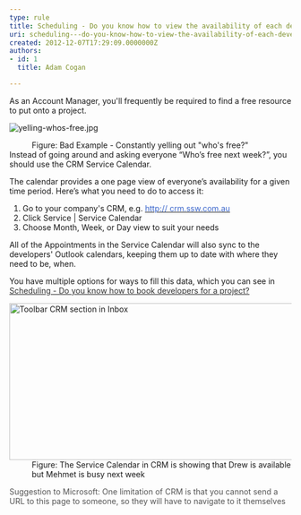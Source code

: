 ```yaml
---
type: rule
title: Scheduling - Do you know how to view the availability of each developer? (Resource Scheduling)
uri: scheduling---do-you-know-how-to-view-the-availability-of-each-developer-resource-scheduling
created: 2012-12-07T17:29:09.0000000Z
authors:
- id: 1
  title: Adam Cogan

---
```


 
As an Account Manager, you'll frequently be required to find a free resource to put onto a project.

![yelling-whos-free.jpg](/PublishingImages/yelling-whos-free.jpg)​
<dd class="ssw15-rteElement-FigureBad"> Figure&#58; Bad Example - Constantly yelling out &quot;who's free?&quot;&#160;<br></dd>
Instead of going around and asking everyone “Who’s free next week?”, you should use the CRM Service Calendar.

The calendar provides a one page view of everyone’s availability for a given time period. Here’s what you need to do to access it:
 


1. Go to your company's CRM, e.g. [<font color="#3a66cc">http&#58;// crm.ssw.com.au</font>](http&#58;//crm.ssw.com.au/)
2. Click Service | Service Calendar
3. Choose Month, Week, or Day view to suit your needs


All of the Appointments in the Service Calendar will also sync to the developers' Outlook calendars, keeping them up to date with where they need to be, when.

You have multiple options for ways to fill this data, which you can see in [<font color="#333333">Scheduling - Do you know how to book developers for a project? </font>](/Pages/How-to-book-developers-for-a-project.aspx)
<dl class="image"><dt><img alt="Toolbar CRM section in Inbox" src="/PublishingImages/CRMServiceCalendar.jpg" style="width&#58;600px;height&#58;280px;"></dt> <dd> Figure&#58; The&#160;Service Calendar in CRM is showing that Drew is available but Mehmet is busy next week </dd></dl>
<font color="#555555">Suggestion to Microsoft&#58;&#160;One limitation of CRM is that you cannot send a URL to this page to someone, so they will have to navigate to it themselves</font>
<dl class="image"> </dl>
